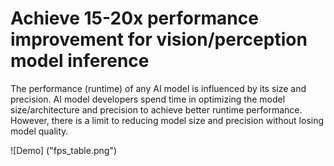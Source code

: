 # Achieve 15-20x performance improvement for vision/perception model inference
The performance (runtime) of any AI model is influenced by its size and precision. AI model developers spend time in optimizing the model size/architecture and precision to achieve better runtime performance. However, there is a limit to reducing model size and precision without losing model quality. 

![Demo] ("fps_table.png")
